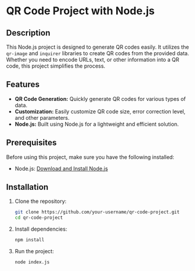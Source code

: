 
# QR Code Project with Node.js

## Description
This Node.js project is designed to generate QR codes easily. It utilizes the `qr-image`  and `inquirer` libraries to create QR codes from the provided data. Whether you need to encode URLs, text, or other information into a QR code, this project simplifies the process.

## Features
- **QR Code Generation:** Quickly generate QR codes for various types of data.
- **Customization:** Easily customize QR code size, error correction level, and other parameters.
- **Node.js:** Built using Node.js for a lightweight and efficient solution.

## Prerequisites
Before using this project, make sure you have the following installed:
- Node.js: [Download and Install Node.js](https://nodejs.org/)

## Installation
1. Clone the repository:
   ```bash
   git clone https://github.com/your-username/qr-code-project.git
   cd qr-code-project
2. Install dependencies:
   ```bash
   npm install
3. Run the project:
   ```bash
   node index.js

   
